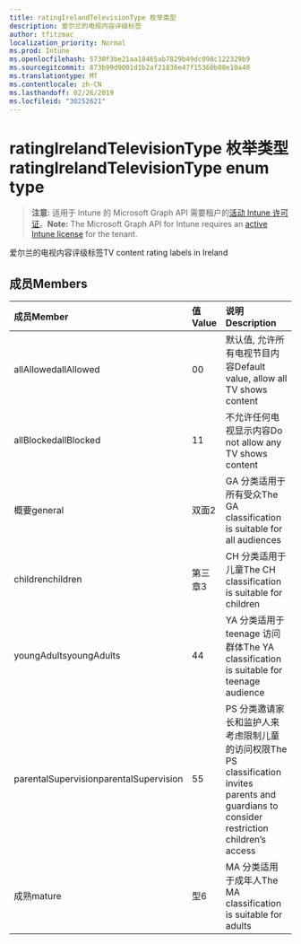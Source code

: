 ```yaml
---
title: ratingIrelandTelevisionType 枚举类型
description: 爱尔兰的电视内容评级标签
author: tfitzmac
localization_priority: Normal
ms.prod: Intune
ms.openlocfilehash: 5730f3be21aa18465ab7829b49dc098c122329b9
ms.sourcegitcommit: 873b99d9001d1b2af21836e47f15360b08e10a40
ms.translationtype: MT
ms.contentlocale: zh-CN
ms.lasthandoff: 02/26/2019
ms.locfileid: "30252621"
---
```

# <a name="ratingirelandtelevisiontype-enum-type"></a><span data-ttu-id="b6ed3-103">ratingIrelandTelevisionType 枚举类型</span><span class="sxs-lookup"><span data-stu-id="b6ed3-103">ratingIrelandTelevisionType enum type</span></span>

> <span data-ttu-id="b6ed3-104">**注意:** 适用于 Intune 的 Microsoft Graph API 需要租户的[活动 Intune 许可证](https://go.microsoft.com/fwlink/?linkid=839381)。</span><span class="sxs-lookup"><span data-stu-id="b6ed3-104">**Note:** The Microsoft Graph API for Intune requires an [active Intune license](https://go.microsoft.com/fwlink/?linkid=839381) for the tenant.</span></span>

<span data-ttu-id="b6ed3-105">爱尔兰的电视内容评级标签</span><span class="sxs-lookup"><span data-stu-id="b6ed3-105">TV content rating labels in Ireland</span></span>

## <a name="members"></a><span data-ttu-id="b6ed3-106">成员</span><span class="sxs-lookup"><span data-stu-id="b6ed3-106">Members</span></span>
|<span data-ttu-id="b6ed3-107">成员</span><span class="sxs-lookup"><span data-stu-id="b6ed3-107">Member</span></span>|<span data-ttu-id="b6ed3-108">值</span><span class="sxs-lookup"><span data-stu-id="b6ed3-108">Value</span></span>|<span data-ttu-id="b6ed3-109">说明</span><span class="sxs-lookup"><span data-stu-id="b6ed3-109">Description</span></span>|
|:---|:---|:---|
|<span data-ttu-id="b6ed3-110">allAllowed</span><span class="sxs-lookup"><span data-stu-id="b6ed3-110">allAllowed</span></span>|<span data-ttu-id="b6ed3-111">0</span><span class="sxs-lookup"><span data-stu-id="b6ed3-111">0</span></span>|<span data-ttu-id="b6ed3-112">默认值, 允许所有电视节目内容</span><span class="sxs-lookup"><span data-stu-id="b6ed3-112">Default value, allow all TV shows content</span></span>|
|<span data-ttu-id="b6ed3-113">allBlocked</span><span class="sxs-lookup"><span data-stu-id="b6ed3-113">allBlocked</span></span>|<span data-ttu-id="b6ed3-114">1</span><span class="sxs-lookup"><span data-stu-id="b6ed3-114">1</span></span>|<span data-ttu-id="b6ed3-115">不允许任何电视显示内容</span><span class="sxs-lookup"><span data-stu-id="b6ed3-115">Do not allow any TV shows content</span></span>|
|<span data-ttu-id="b6ed3-116">概要</span><span class="sxs-lookup"><span data-stu-id="b6ed3-116">general</span></span>|<span data-ttu-id="b6ed3-117">双面</span><span class="sxs-lookup"><span data-stu-id="b6ed3-117">2</span></span>|<span data-ttu-id="b6ed3-118">GA 分类适用于所有受众</span><span class="sxs-lookup"><span data-stu-id="b6ed3-118">The GA classification is suitable for all audiences</span></span>|
|<span data-ttu-id="b6ed3-119">children</span><span class="sxs-lookup"><span data-stu-id="b6ed3-119">children</span></span>|<span data-ttu-id="b6ed3-120">第三章</span><span class="sxs-lookup"><span data-stu-id="b6ed3-120">3</span></span>|<span data-ttu-id="b6ed3-121">CH 分类适用于儿童</span><span class="sxs-lookup"><span data-stu-id="b6ed3-121">The CH classification is suitable for children</span></span>|
|<span data-ttu-id="b6ed3-122">youngAdults</span><span class="sxs-lookup"><span data-stu-id="b6ed3-122">youngAdults</span></span>|<span data-ttu-id="b6ed3-123">4</span><span class="sxs-lookup"><span data-stu-id="b6ed3-123">4</span></span>|<span data-ttu-id="b6ed3-124">YA 分类适用于 teenage 访问群体</span><span class="sxs-lookup"><span data-stu-id="b6ed3-124">The YA classification is suitable for teenage audience</span></span>|
|<span data-ttu-id="b6ed3-125">parentalSupervision</span><span class="sxs-lookup"><span data-stu-id="b6ed3-125">parentalSupervision</span></span>|<span data-ttu-id="b6ed3-126">5</span><span class="sxs-lookup"><span data-stu-id="b6ed3-126">5</span></span>|<span data-ttu-id="b6ed3-127">PS 分类邀请家长和监护人来考虑限制儿童的访问权限</span><span class="sxs-lookup"><span data-stu-id="b6ed3-127">The PS classification invites parents and guardians to consider restriction children’s access</span></span>|
|<span data-ttu-id="b6ed3-128">成熟</span><span class="sxs-lookup"><span data-stu-id="b6ed3-128">mature</span></span>|<span data-ttu-id="b6ed3-129">型</span><span class="sxs-lookup"><span data-stu-id="b6ed3-129">6</span></span>|<span data-ttu-id="b6ed3-130">MA 分类适用于成年人</span><span class="sxs-lookup"><span data-stu-id="b6ed3-130">The MA classification is suitable for adults</span></span>|



